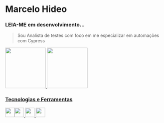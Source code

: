# Marcelo Hideo #

 ### LEIA-ME em desenvolvimento... ###
 
 
 > Sou Analista de testes com foco em me especializar em automações com Cypress 

<div>
<a href="https://github.com/marcelodoqa">
<img height="130em" src="https://github-readme-stats.vercel.app/api/top-langs/?username=marcelodoqa&layout=compact&langs_count=7&theme=dracula"/>
<img height="130em" src="https://github-readme-stats.vercel.app/api?username=marcelodoqa&show_icons=true&theme=dracula&include_all_commits=true&count_private=true"/>
</div>




### Tecnologias e Ferramentas ###
<img src="https://cdn.jsdelivr.net/gh/devicons/devicon/icons/java/java-original.svg" width="30" height="30" /><img src="https://cdn.jsdelivr.net/gh/devicons/devicon/icons/javascript/javascript-original.svg" width="30" height="30" />
            <img src="https://cdn.jsdelivr.net/gh/devicons/devicon/icons/jira/jira-original-wordmark.svg" width="30" height="30"/>
            <img src="https://cdn.jsdelivr.net/gh/devicons/devicon/icons/vscode/vscode-original.svg" width="30" height="30"/>
          
